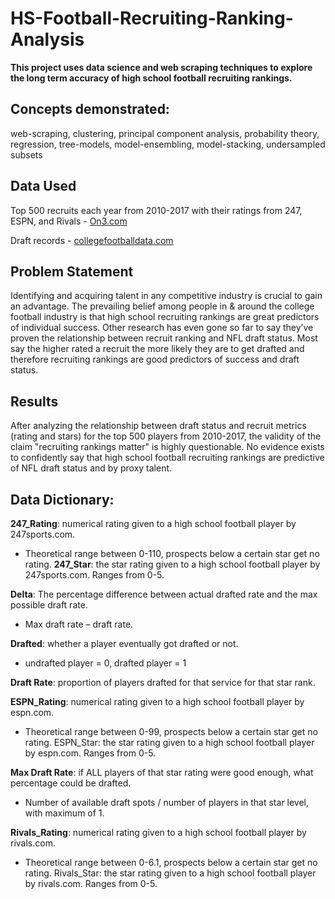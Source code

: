 # HS-Football-Recruiting-Ranking-Analysis
**This project uses data science and web scraping techniques to explore the long term accuracy of high school football recruiting rankings.** 

## Concepts demonstrated:
web-scraping, clustering, principal component analysis, probability theory, regression, tree-models, model-ensembling, model-stacking, undersampled subsets 

## Data Used
Top 500 recruits each year from 2010-2017 with their ratings from 247, ESPN, and Rivals - [On3.com](https://on3.com)

Draft records - [collegefootballdata.com](https://collegefootballdata.com)

## Problem Statement
Identifying and acquiring talent in any competitive industry is crucial to gain an advantage. The prevailing belief among people in & around the college football industry is that high school recruiting rankings are great predictors of individual success. Other research has even gone so far to say they’ve proven the relationship between recruit ranking and NFL draft status. Most say the higher rated a recruit the more likely they are to get drafted and therefore recruiting rankings are good predictors of success and draft status. 

## Results
After analyzing the relationship between draft status and recruit metrics (rating and stars) for the top 500 players from 2010-2017, the validity of the claim "recruiting rankings matter" is highly questionable. No evidence exists to confidently say that high school football recruiting rankings are predictive of NFL draft status and by proxy talent. 

## Data Dictionary:
**247_Rating**: numerical rating given to a high school football player by 247sports.com. 
- Theoretical range between 0-110, prospects below a certain star get no rating.
**247_Star**: the star rating given to a high school football player by 247sports.com. Ranges from 0-5. 

**Delta**: The percentage difference between actual drafted rate and the max possible draft rate.
- Max draft rate – draft rate.

**Drafted**: whether a player eventually got drafted or not.
- undrafted player = 0, drafted player = 1

**Draft Rate**: proportion of players drafted for that service for that star rank. 

**ESPN_Rating**: numerical rating given to a high school football player by espn.com.
- Theoretical range between 0-99, prospects below a certain star get no rating.
ESPN_Star: the star rating given to a high school football player by espn.com. Ranges from 0-5.

**Max Draft Rate**: if ALL players of that star rating were good enough, what percentage could be drafted.
- Number of available draft spots / number of players in that star level, with maximum of 1. 

**Rivals_Rating**: numerical rating given to a high school football player by rivals.com.
- Theoretical range between 0-6.1, prospects below a certain star get no rating.
Rivals_Star: the star rating given to a high school football player by rivals.com. Ranges from 0-5.